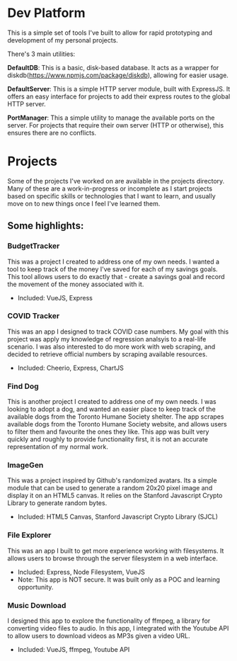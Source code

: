 # Dev Platform
This is a simple set of tools I've built to allow for rapid prototyping and development of my personal projects. 

There's 3 main utilities:

**DefaultDB**: This is a basic, disk-based database. It acts as a wrapper for diskdb(https://www.npmjs.com/package/diskdb), allowing for easier usage. 

**DefaultServer**: This is a simple HTTP server module, built with ExpressJS. It offers an easy interface for projects to add their express routes to the global HTTP server. 

**PortManager**: This a simple utility to manage the available ports on the server. For projects that require their own server (HTTP or otherwise), this ensures there are no conflicts. 


# Projects
Some of the projects I've worked on are available in the projects directory. Many of these are a work-in-progress or incomplete as I start projects based on specific skills or technologies that I want to learn, and usually move on to new things once I feel I've learned them. 


## Some highlights:

### BudgetTracker
This was a project I created to address one of my own needs. I wanted a tool to keep track of the money I've saved for each of my savings goals. This tool allows users to do exactly that - create a savings goal and record the movement of the money associated with it. 
- Included: VueJS, Express 


### COVID Tracker
This was an app I designed to track COVID case numbers. My goal with this project was apply my knowledge of regression analsyis to a real-life scenario. I was also interested to do more work with web scraping, and decided to retrieve official numbers by scraping available resources. 
- Included: Cheerio, Express, ChartJS

### Find Dog
This is another project I created to address one of my own needs. I was looking to adopt a dog, and wanted an easier place to keep track of the available dogs from the Toronto Humane Society shelter. The app scrapes available dogs from the Toronto Humane Society website, and allows users to filter them and favourite the ones they like. This app was built very quickly and roughly to provide functionality first, it is not an accurate representation of my normal work. 

### ImageGen
This was a project inspired by Github's randomized avatars. Its a simple module that can be used to generate a random 20x20 pixel image and display it on an HTML5 canvas. It relies on the Stanford Javascript Crypto Library to generate random bytes. 
- Included: HTML5 Canvas, Stanford Javascript Crypto Library (SJCL)


### File Explorer
This was an app I built to get more experience working with filesystems. It allows users to browse through the server filesystem in a web interface.
- Included: Express, Node Filesystem, VueJS 
- Note: This app is NOT secure. It was built only as a POC and learning opportunity. 


### Music Download
I designed this app to explore the functionality of ffmpeg, a library for converting video files to audio. In this app, I integrated with the Youtube API to allow users to download videos as MP3s given a video URL. 
- Included: VueJS, ffmpeg, Youtube API



